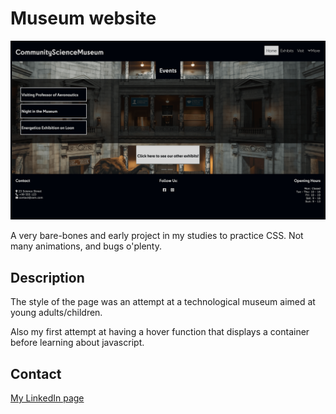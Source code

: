 # Museum website

![image](img-museum.png)

A very bare-bones and early project in my studies to practice CSS. Not many animations, and bugs o'plenty.

## Description

The style of the page was an attempt at a technological museum aimed at young adults/children.

Also my first attempt at having a hover function that displays a container before learning about javascript.

## Contact

[My LinkedIn page](https://www.linkedin.com/in/yngve-nykås-363b28bb/)
